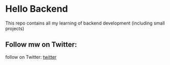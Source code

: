# Hello Backend

This repo contains all my learning of backend development (including small projects)

## Follow mw on Twitter:

follow on Twitter: [twitter](https://twitter.com/abhirajabhi312)
